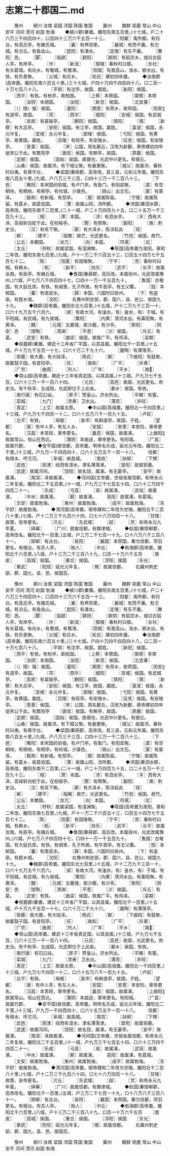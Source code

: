 # 志第二十郡国二.md

　　豫州 　　颍川 汝南 梁国 沛国 陈国 鲁国 　　冀州 　　魏群 钜鹿 常山 中山 安平 河间 清河 赵国 勃海 　　◆颍川郡(秦置。雒阳东南五百里。)十七城，户二十六万三千四百四十，口百四十三万六千五百一十三。 　　〖阳翟〗禹所都。有钧台。有高氏亭。有雍氏城。 　　〖襄〗有养阴里。 　　〖襄城〗有西不羹。有汜城。有汾丘。有鱼齿山。 　　〖昆阳〗有湛水。 　　〖定陵〗有东不羹。 　　〖舞阳〗邑。 　　〖郾〗 　　〖临颍〗 　　〖颍阳〗 　　〖颍阴〗有狐宗乡，或曰古狐人亭。有岸亭。 　　〖许〗 　　〖新汲〗 　　〖鄢陵〗春秋时曰鄢。 　　〖长社〗有长葛城。有向乡。有蜀城，有蜀津。 　　〖阳城〗有嵩高山，洧水、颍水出。有铁。有负黍聚。 　　〖父城〗有应乡。 　　〖轮氏〗建初四年置。 　　◆汝南郡(高帝置。雒阳东南六百五十里。)三十七城，户四十万四千四百四十八，口二百一十万七百八十八。 　　〖平舆〗有沈亭，故国，姬姓。 　　〖新阳〗侯国。 　　〖西平〗有铁。有柏亭，故柏国。 　　〖上蔡〗本蔡国。 　　〖南顿〗本顿国。 　　〖汝阴〗本胡国。 　　〖汝阳〗 　　〖新息〗侯国。 　　〖北宜春〗 　　〖〈氵隱〉强〗侯国。 　　〖灌阳〗 　　〖期思〗有蒋乡，故蒋国。 　　〖阳安〗有道亭，故国。 　　〖项〗 　　〖西华〗 　　〖细阳〗 　　〖安城〗侯国。有武城亭。 　　〖吴房〗有棠谿亭。 　　〖鮦阳〗侯国。 　　〖慎阳〗 　　〖慎〗 　　〖新蔡〗有大吕亭。 　　〖安阳〗侯国。有江亭，故国，嬴姓。 　　〖富波〗侯国，永元中复。 　　〖宜禄〗永元中复。 　　〖郎陵〗侯国。 　　〖弋阳〗侯国。有黄亭，故黄国，嬴姓。 　　〖召陵〗有陉亭。有安陵乡。 　　〖征羌〗侯国。有安陵亭。 　　〖思善〗侯国。 　　〖宋〗公国，周名郪丘，汉改为新郪，章帝建初四年徙宋公于此。有繁阳亭 　　〖襃信〗侯国。有赖亭，故国。 　　〖原鹿〗侯国。 　　〖定颍〗侯国。 　　〖固始〗侯国。故寝也，光武中兴更名。有寝丘。 　　〖山桑〗侯国，故属沛。有下城父聚。有垂惠聚。 　　〖城父〗故属沛，春秋时曰夷。有章华台。 　　◆梁国(秦砀郡，高帝改。其三县，元和元年属。雒阳东南八百五十里。)九城，户八万三千三百，口四十三万一千二百八十三。 　　〖下邑〗 　　〖睢阳〗本宋国阏伯墟。有卢门亭。有鱼门。有阳梁聚。 　　〖虞〗有空桐地，有桐地，有桐亭。有纶城，少康邑。 　　〖砀山〗出文石。 　　〖蒙〗有蒙泽。 　　〖穀熟〗有新城。有邳亭。 　　〖鄢〗故属陈留。 　　〖宁陵〗故属陈留。有葛乡，故葛伯国。 　　〖薄〗故属山阳，汤所都。 　　◆沛国(秦泗水郡，高帝改。雒阳东南千二百里。)二十一城，户二十万四百九十五，口二十五万一千三百九十三。 　　〖相〗 　　〖萧〗本国。 　　〖沛〗有泗水亭。 　　〖丰〗西有大泽，高祖斩白蛇于此。在枌榆亭。 　　〖酂〗有鄍聚。 　　〖穀阳〗 　　〖谯〗刺史治。 　　〖洨〗有垓下聚。 　　〖蕲〗有大泽乡，陈涉起此 　　〖铚〗 　　〖郸〗 　　〖建平〗 　　〖临睢〗故芒，光武更名。 　　〖竹邑〗侯国，故竹。 　　〖公丘〗本滕国。 　　〖龙亢〗 　　〖向〗本国。 　　〖符离〗 　　〖虹〗 　　〖太丘〗 　　〖杼秋〗故属梁国，有澶渊聚。 　　◆陈国(高帝置为淮阳，章和二年改。雒阳东南七百里。)九城，户十一万二千六百五十三，口百五十四万七千五百七十二。 　　〖陈〗 　　〖阳夏〗有固陵聚。 　　〖宁平〗 　　〖苦〗春秋时曰相。有赖乡。 　　〖柘〗 　　〖新平〗 　　〖扶乐〗 　　〖武平〗 　　〖长平〗故属汝南。有辰亭。有赭丘城。 　　◆鲁国(秦薛郡，高后改。本属徐州，光武改属豫州。)六城，户七万八千四百四十七，口四十一万一千五百九十。 　　〖鲁国〗古奄国。有大庭氏库。有铁。有阙里，孔子所居。有牛首亭。有五父衢。 　　〖驺〗本邾国。 　　〖蕃〗有南梁水。 　　〖薛〗本国，六国时曰徐州。 　　〖卞〗有盗泉。有郚乡城。 　　〖汶阳〗 　　右豫州刺史部，郡、国六，县、邑公、侯国九十九。 　　◆魏郡(高帝置。雒阳东北七百里。)十五城，户十二万九千三百一十，口六十九万五千六百六。 　　〖邺〗有故大河。有滏水。有氵釜水，有氵于城。有平阳城。有武城。有九侯城。 　　〖繁阳〗 　　〖内黄〗清河水出。有羛阳聚。有黄泽。 　　〖魏〗 　　〖元城〗五鹿墟，故沙鹿，有沙亭。 　　〖黎阳〗 　　〖阴安〗邑 　　〖馆陶〗 　　〖清渊〗 　　〖平恩〗 　　〖沙〗侯国。 　　〖斥丘〗有葛。 　　〖武安〗有铁。 　　〖曲梁〗侯国，故属广平。有鸡泽。 　　〖梁期〗 　　◆钜鹿郡(秦置。建武十三年省广平国，以其县属。雒阳北千一百里。)十五城，户十万九千五百一十七，口六十万二千九十六。 　　〖廮陶〗有薄落亭。 　　〖钜鹿〗故大鹿，有大陆泽。 　　〖杨氏〗 　　〖鄡〗 　　〖下曲阳〗有鼓聚，故翟鼓子国。有昔阳亭。 　　〖任〗 　　〖南和〗 　　〖广平〗 　　〖斥章〗 　　〖广宗〗 　　〖曲周〗 　　〖列人〗 　　〖广年〗 　　〖平乡〗 　　〖南〗 　　◆常山国(高帝置。建武十三年省真定国，以其县属。)十三城，户九万七千五百，口六十三万一千一百八十四。 　　〖元氏〗 　　〖高邑〗故鄗，光武更名。刺史治。有千秋亭、五成陌，光武即位于上此矣。 　　〖都乡〗侯国。有铁。 　　〖南行唐〗有石臼谷。 　　〖房子〗赞皇山，济水所出。 　　〖平棘〗有塞。 　　〖栾城〗 　　〖九门〗 　　〖灵寿〗卫水出。 　　〖蒲吾〗 　　〖井陉〗 　　〖真定〗 　　〖上艾〗故属太原。 　　◆中山国(高祖置。雒阳北一千四百里。)十三城，户九万七千四百一十二，口六十五万八千一百九十五。 　　〖卢奴〗 　　〖北平〗有铁。 　　〖毋极〗 　　〖新市〗有鲜虞亭，故国，子姓。 　　〖望都〗 　　〖唐〗有中人亭，有左人乡。 　　〖安国〗 　　〖安憙〗本安险，章帝更名。 　　〖汉昌〗本苦陉，章帝更名。 　　〖蠡吾〗侯国，故属涿。 　　〖上曲阳〗故属常山。恒山在西北。 　　〖蒲阴〗本曲逆，章帝更名。有阳城。 　　〖广昌〗故属代郡。 　　◆安平国(故信都，高帝置。明帝名乐成，延光元年改。雒阳北二千里。)十三城，户九万一千四百四十，口六十五万五千一百一十八。 　　信都〗有绛水、呼沱河。 　　〖阜城〗故昌城。 　　〖南宫〗 　　〖扶柳〗 　　〖下博〗 　　〖武邑〗 　　〖观津〗经西有漳水，津名薄落津。 　　〖堂阳〗故属钜鹿。 　　〖武遂〗故属河间。 　　〖饶阳〗故名饶，属涿。有无蒌亭。 　　〖安平〗故属涿。 　　〖南深〗泽故属涿。 　　◆河间国(文帝置，世祖省属信都，和帝永元二年复故。雒阳北二千五百里。)十一城，户九万三千七百五十四，口六十三万四千四百二十一。 　　〖乐成〗 　　〖弓高〗 　　〖易〗故属涿。 　　〖武垣〗故属涿。 　　〖中水〗故属涿。 　　〖鄚〗故属涿。 　　高阳〗故属涿。有葛城。 　　〖文安〗故属勃海。 　　〖束州〗故属勃海。 　　〖成平〗故属勃海。 　　〖东平舒〗故属勃海。 　　◆清河国(高帝置。桓帝建和二年改为甘陵。雒阳北千二百八十里。)七城，户十二万三千九百六十四，口七十六万四百一十八。 　　〖甘陵〗故厝，安帝更名。 　　〖贝丘〗 　　〖东武城〗 　　〖鄃〗 　　〖灵〗和帝永元九年夏。 　　〖绎幕〗 　　〖广川〗故属信都。有棘津城。 　　◆赵国(秦邯郸郡，高帝改名。雒阳北千一百里。)五城，户三万二千七百一十九，口十八万八千三百八十一。 　　〖邯郸〗有丛台。 　　〖易阳〗 　　〖襄国〗本邢国，秦为信都，项羽更名。有檀台。有苏人亭。 　　〖柏人〗 　　〖中丘〗 　　◆勃海郡(高帝置。雒阳北千六百里。)八城，户十三万二千三百八十九，口百一十万六千五百 　　〖南皮〗 　　〖高城〗侯国。 　　〖重合〗侯国。 　　〖浮阳〗侯国 　　〖东光〗 　　〖章武〗 　　〖阳信〗延光元年复。 　　〖脩〗故属信都。 　　右冀州刺史部，郡、国九，县、邑、侯国百。

　　豫州 　　颍川 汝南 梁国 沛国 陈国 鲁国 　　冀州 　　魏群 钜鹿 常山 中山 安平 河间 清河 赵国 勃海 　　◆颍川郡(秦置。雒阳东南五百里。)十七城，户二十六万三千四百四十，口百四十三万六千五百一十三。 　　〖阳翟〗禹所都。有钧台。有高氏亭。有雍氏城。 　　〖襄〗有养阴里。 　　〖襄城〗有西不羹。有汜城。有汾丘。有鱼齿山。 　　〖昆阳〗有湛水。 　　〖定陵〗有东不羹。 　　〖舞阳〗邑。 　　〖郾〗 　　〖临颍〗 　　〖颍阳〗 　　〖颍阴〗有狐宗乡，或曰古狐人亭。有岸亭。 　　〖许〗 　　〖新汲〗 　　〖鄢陵〗春秋时曰鄢。 　　〖长社〗有长葛城。有向乡。有蜀城，有蜀津。 　　〖阳城〗有嵩高山，洧水、颍水出。有铁。有负黍聚。 　　〖父城〗有应乡。 　　〖轮氏〗建初四年置。 　　◆汝南郡(高帝置。雒阳东南六百五十里。)三十七城，户四十万四千四百四十八，口二百一十万七百八十八。 　　〖平舆〗有沈亭，故国，姬姓。 　　〖新阳〗侯国。 　　〖西平〗有铁。有柏亭，故柏国。 　　〖上蔡〗本蔡国。 　　〖南顿〗本顿国。 　　〖汝阴〗本胡国。 　　〖汝阳〗 　　〖新息〗侯国。 　　〖北宜春〗 　　〖〈氵隱〉强〗侯国。 　　〖灌阳〗 　　〖期思〗有蒋乡，故蒋国。 　　〖阳安〗有道亭，故国。 　　〖项〗 　　〖西华〗 　　〖细阳〗 　　〖安城〗侯国。有武城亭。 　　〖吴房〗有棠谿亭。 　　〖鮦阳〗侯国。 　　〖慎阳〗 　　〖慎〗 　　〖新蔡〗有大吕亭。 　　〖安阳〗侯国。有江亭，故国，嬴姓。 　　〖富波〗侯国，永元中复。 　　〖宜禄〗永元中复。 　　〖郎陵〗侯国。 　　〖弋阳〗侯国。有黄亭，故黄国，嬴姓。 　　〖召陵〗有陉亭。有安陵乡。 　　〖征羌〗侯国。有安陵亭。 　　〖思善〗侯国。 　　〖宋〗公国，周名郪丘，汉改为新郪，章帝建初四年徙宋公于此。有繁阳亭 　　〖襃信〗侯国。有赖亭，故国。 　　〖原鹿〗侯国。 　　〖定颍〗侯国。 　　〖固始〗侯国。故寝也，光武中兴更名。有寝丘。 　　〖山桑〗侯国，故属沛。有下城父聚。有垂惠聚。 　　〖城父〗故属沛，春秋时曰夷。有章华台。 　　◆梁国(秦砀郡，高帝改。其三县，元和元年属。雒阳东南八百五十里。)九城，户八万三千三百，口四十三万一千二百八十三。 　　〖下邑〗 　　〖睢阳〗本宋国阏伯墟。有卢门亭。有鱼门。有阳梁聚。 　　〖虞〗有空桐地，有桐地，有桐亭。有纶城，少康邑。 　　〖砀山〗出文石。 　　〖蒙〗有蒙泽。 　　〖穀熟〗有新城。有邳亭。 　　〖鄢〗故属陈留。 　　〖宁陵〗故属陈留。有葛乡，故葛伯国。 　　〖薄〗故属山阳，汤所都。 　　◆沛国(秦泗水郡，高帝改。雒阳东南千二百里。)二十一城，户二十万四百九十五，口二十五万一千三百九十三。 　　〖相〗 　　〖萧〗本国。 　　〖沛〗有泗水亭。 　　〖丰〗西有大泽，高祖斩白蛇于此。在枌榆亭。 　　〖酂〗有鄍聚。 　　〖穀阳〗 　　〖谯〗刺史治。 　　〖洨〗有垓下聚。 　　〖蕲〗有大泽乡，陈涉起此 　　〖铚〗 　　〖郸〗 　　〖建平〗 　　〖临睢〗故芒，光武更名。 　　〖竹邑〗侯国，故竹。 　　〖公丘〗本滕国。 　　〖龙亢〗 　　〖向〗本国。 　　〖符离〗 　　〖虹〗 　　〖太丘〗 　　〖杼秋〗故属梁国，有澶渊聚。 　　◆陈国(高帝置为淮阳，章和二年改。雒阳东南七百里。)九城，户十一万二千六百五十三，口百五十四万七千五百七十二。 　　〖陈〗 　　〖阳夏〗有固陵聚。 　　〖宁平〗 　　〖苦〗春秋时曰相。有赖乡。 　　〖柘〗 　　〖新平〗 　　〖扶乐〗 　　〖武平〗 　　〖长平〗故属汝南。有辰亭。有赭丘城。 　　◆鲁国(秦薛郡，高后改。本属徐州，光武改属豫州。)六城，户七万八千四百四十七，口四十一万一千五百九十。 　　〖鲁国〗古奄国。有大庭氏库。有铁。有阙里，孔子所居。有牛首亭。有五父衢。 　　〖驺〗本邾国。 　　〖蕃〗有南梁水。 　　〖薛〗本国，六国时曰徐州。 　　〖卞〗有盗泉。有郚乡城。 　　〖汶阳〗 　　右豫州刺史部，郡、国六，县、邑公、侯国九十九。 　　◆魏郡(高帝置。雒阳东北七百里。)十五城，户十二万九千三百一十，口六十九万五千六百六。 　　〖邺〗有故大河。有滏水。有氵釜水，有氵于城。有平阳城。有武城。有九侯城。 　　〖繁阳〗 　　〖内黄〗清河水出。有羛阳聚。有黄泽。 　　〖魏〗 　　〖元城〗五鹿墟，故沙鹿，有沙亭。 　　〖黎阳〗 　　〖阴安〗邑 　　〖馆陶〗 　　〖清渊〗 　　〖平恩〗 　　〖沙〗侯国。 　　〖斥丘〗有葛。 　　〖武安〗有铁。 　　〖曲梁〗侯国，故属广平。有鸡泽。 　　〖梁期〗 　　◆钜鹿郡(秦置。建武十三年省广平国，以其县属。雒阳北千一百里。)十五城，户十万九千五百一十七，口六十万二千九十六。 　　〖廮陶〗有薄落亭。 　　〖钜鹿〗故大鹿，有大陆泽。 　　〖杨氏〗 　　〖鄡〗 　　〖下曲阳〗有鼓聚，故翟鼓子国。有昔阳亭。 　　〖任〗 　　〖南和〗 　　〖广平〗 　　〖斥章〗 　　〖广宗〗 　　〖曲周〗 　　〖列人〗 　　〖广年〗 　　〖平乡〗 　　〖南〗 　　◆常山国(高帝置。建武十三年省真定国，以其县属。)十三城，户九万七千五百，口六十三万一千一百八十四。 　　〖元氏〗 　　〖高邑〗故鄗，光武更名。刺史治。有千秋亭、五成陌，光武即位于上此矣。 　　〖都乡〗侯国。有铁。 　　〖南行唐〗有石臼谷。 　　〖房子〗赞皇山，济水所出。 　　〖平棘〗有塞。 　　〖栾城〗 　　〖九门〗 　　〖灵寿〗卫水出。 　　〖蒲吾〗 　　〖井陉〗 　　〖真定〗 　　〖上艾〗故属太原。 　　◆中山国(高祖置。雒阳北一千四百里。)十三城，户九万七千四百一十二，口六十五万八千一百九十五。 　　〖卢奴〗 　　〖北平〗有铁。 　　〖毋极〗 　　〖新市〗有鲜虞亭，故国，子姓。 　　〖望都〗 　　〖唐〗有中人亭，有左人乡。 　　〖安国〗 　　〖安憙〗本安险，章帝更名。 　　〖汉昌〗本苦陉，章帝更名。 　　〖蠡吾〗侯国，故属涿。 　　〖上曲阳〗故属常山。恒山在西北。 　　〖蒲阴〗本曲逆，章帝更名。有阳城。 　　〖广昌〗故属代郡。 　　◆安平国(故信都，高帝置。明帝名乐成，延光元年改。雒阳北二千里。)十三城，户九万一千四百四十，口六十五万五千一百一十八。 　　信都〗有绛水、呼沱河。 　　〖阜城〗故昌城。 　　〖南宫〗 　　〖扶柳〗 　　〖下博〗 　　〖武邑〗 　　〖观津〗经西有漳水，津名薄落津。 　　〖堂阳〗故属钜鹿。 　　〖武遂〗故属河间。 　　〖饶阳〗故名饶，属涿。有无蒌亭。 　　〖安平〗故属涿。 　　〖南深〗泽故属涿。 　　◆河间国(文帝置，世祖省属信都，和帝永元二年复故。雒阳北二千五百里。)十一城，户九万三千七百五十四，口六十三万四千四百二十一。 　　〖乐成〗 　　〖弓高〗 　　〖易〗故属涿。 　　〖武垣〗故属涿。 　　〖中水〗故属涿。 　　〖鄚〗故属涿。 　　高阳〗故属涿。有葛城。 　　〖文安〗故属勃海。 　　〖束州〗故属勃海。 　　〖成平〗故属勃海。 　　〖东平舒〗故属勃海。 　　◆清河国(高帝置。桓帝建和二年改为甘陵。雒阳北千二百八十里。)七城，户十二万三千九百六十四，口七十六万四百一十八。 　　〖甘陵〗故厝，安帝更名。 　　〖贝丘〗 　　〖东武城〗 　　〖鄃〗 　　〖灵〗和帝永元九年夏。 　　〖绎幕〗 　　〖广川〗故属信都。有棘津城。 　　◆赵国(秦邯郸郡，高帝改名。雒阳北千一百里。)五城，户三万二千七百一十九，口十八万八千三百八十一。 　　〖邯郸〗有丛台。 　　〖易阳〗 　　〖襄国〗本邢国，秦为信都，项羽更名。有檀台。有苏人亭。 　　〖柏人〗 　　〖中丘〗 　　◆勃海郡(高帝置。雒阳北千六百里。)八城，户十三万二千三百八十九，口百一十万六千五百 　　〖南皮〗 　　〖高城〗侯国。 　　〖重合〗侯国。 　　〖浮阳〗侯国 　　〖东光〗 　　〖章武〗 　　〖阳信〗延光元年复。 　　〖脩〗故属信都。 　　右冀州刺史部，郡、国九，县、邑、侯国百。

　　豫州 　　颍川 汝南 梁国 沛国 陈国 鲁国 　　冀州 　　魏群 钜鹿 常山 中山 安平 河间 清河 赵国 勃海



















































































































































































































































































































































































































































